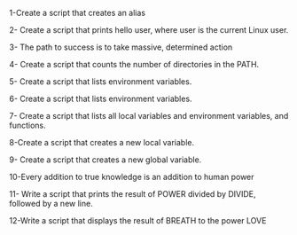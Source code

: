 1-Create a script that creates an alias

2- Create a script that prints hello user, where user is the current Linux user.

3- The path to success is to take massive, determined action
 
4- Create a script that counts the number of directories in the PATH.

5- Create a script that lists environment variables.

6- Create a script that lists environment variables.

7- Create a script that lists all local variables and environment variables, and functions.

8-Create a script that creates a new local variable.

9- Create a script that creates a new global variable.

10-Every addition to true knowledge is an addition to human power 

11- Write a script that prints the result of POWER divided by DIVIDE, followed by a new line.

12-Write a script that displays the result of BREATH to the power LOVE
